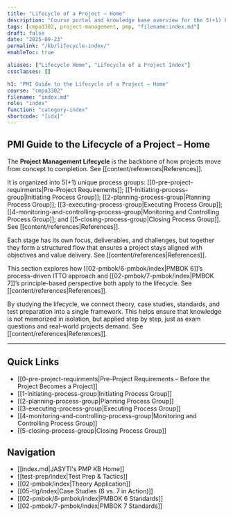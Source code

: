 ```yaml
---
title: "Lifecycle of a Project – Home"
description: "Course portal and knowledge base overview for the 5(+1) Process Groups in the Project Management Lifecycle."
tags: [cmpa3302, project-management, pmp, "filename:index.md"]
draft: false
date: "2025-09-23"
permalink: "/kb/lifecycle-index/"
enableToc: true

aliases: ["Lifecycle Home", "Lifecycle of a Project Index"]
cssclasses: []

h1: "PMI Guide to the Lifecycle of a Project – Home"
course: "cmpa3302"
filename: "index.md"
role: "index"
function: "category-index"
shortcode: "[idx]"
---
```


## PMI Guide to the Lifecycle of a Project – Home
The **Project Management Lifecycle** is the backbone of how projects move from concept to completion. See [[content/references|References]].  

It is organized into 5(+1) unique process groups: [[0-pre-project-requirments|Pre-Project Requirements]]; [[1-Initiating-process-group|Initiating Process Group]]; [[2-planning-process-group|Planning Process Group]]; [[3-executing-process-group|Executing Process Group]]; [[4-monitoring-and-controlling-process-group|Monitoring and Controlling Process Group]]; and [[5-closing-process-group|Closing Process Group]]. See [[content/references|References]].  

Each stage has its own focus, deliverables, and challenges, but together they form a structured flow that ensures a project stays aligned with objectives and value delivery. See [[content/references|References]].  

This section explores how [[02-pmbok/6-pmbok/index|PMBOK 6]]’s process-driven ITTO approach and [[02-pmbok/7-pmbok/index|PMBOK 7]]’s principle-based perspective both apply to the lifecycle. See [[content/references|References]].  

By studying the lifecycle, we connect theory, case studies, standards, and test preparation into a single framework. This helps ensure that knowledge is not memorized in isolation, but applied step by step, just as exam questions and real-world projects demand. See [[content/references|References]].  

---

## Quick Links
- [[0-pre-project-requirments|Pre-Project Requirements – Before the Project Becomes a Project]]
- [[1-Initiating-process-group|Initiating Process Group]]
- [[2-planning-process-group|Planning Process Group]]
- [[3-executing-process-group|Executing Process Group]]
- [[4-monitoring-and-controlling-process-group|Monitoring and Controlling Process Group]]
- [[5-closing-process-group|Closing Process Group]]

## Navigation
- [[index.md|JASYTI's PMP KB Home]]
- [[test-prep/index|Test Prep & Tactics]]
- [[02-pmbok/index|Theory Application]]
- [[05-tlg/index|Case Studies (6 vs. 7 in Action)]]
- [[02-pmbok/6-pmbok/index|PMBOK 6 Standards]]
- [[02-pmbok/7-pmbok/index|PMBOK 7 Standards]]
